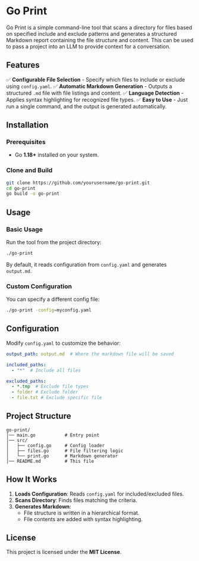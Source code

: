# Go Print

Go Print is a simple command-line tool that scans a directory for files based on specified include and exclude patterns and generates a structured Markdown report containing the file structure and content. This can be used to pass a project into an LLM to provide context for a conversation.

## Features

✅ **Configurable File Selection** - Specify which files to include or exclude using `config.yaml`.
✅ **Automatic Markdown Generation** - Outputs a structured `.md` file with file listings and content.
✅ **Language Detection** - Applies syntax highlighting for recognized file types.
✅ **Easy to Use** - Just run a single command, and the output is generated automatically.

## Installation

### **Prerequisites**
- Go **1.18+** installed on your system.

### **Clone and Build**
```sh
git clone https://github.com/yourusername/go-print.git
cd go-print
go build -o go-print
```

## Usage

### **Basic Usage**
Run the tool from the project directory:
```sh
./go-print
```
By default, it reads configuration from `config.yaml` and generates `output.md`.

### **Custom Configuration**
You can specify a different config file:
```sh
./go-print -config=myconfig.yaml
```

## Configuration

Modify `config.yaml` to customize the behavior:

```yaml
output_path: output.md  # Where the markdown file will be saved

included_paths:
  - "*"  # Include all files

excluded_paths:
  - *.tmp  # Exclude file types
  - folder # Exclude folder
  - file.txt # Exclude specific file
```

## Project Structure

```
go-print/
│── main.go           # Entry point
│── src/
│   ├── config.go     # Config loader
│   ├── files.go      # File filtering logic
│   └── print.go      # Markdown generator
│── README.md         # This file
```

## How It Works

1. **Loads Configuration**: Reads `config.yaml` for included/excluded files.
2. **Scans Directory**: Finds files matching the criteria.
3. **Generates Markdown**:
   - File structure is written in a hierarchical format.
   - File contents are added with syntax highlighting.

## License

This project is licensed under the **MIT License**.

